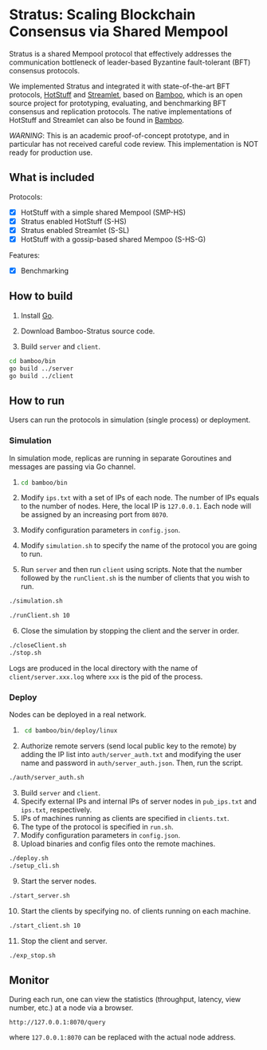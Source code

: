 # Stratus: Scaling Blockchain Consensus via Shared Mempool

Stratus is a shared Mempool protocol that effectively addresses the communication bottleneck of leader-based Byzantine fault-tolerant (BFT) consensus protocols.

We implemented Stratus and integrated it with state-of-the-art BFT protocols, [HotStuff](https://dl.acm.org/doi/10.1145/3293611.3331591) and [Streamlet](https://dl.acm.org/doi/10.1145/3419614.3423256), based on [Bamboo](https://github.com/gitferry/bamboo), which is an open source project for prototyping, evaluating, and benchmarking BFT consensus and replication protocols.
The native implementations of HotStuff and Streamlet can also be found in [Bamboo](https://github.com/gitferry/bamboo).

*WARNING*: This is an academic proof-of-concept prototype, and in particular has not received careful code review. This implementation is NOT ready for production use.

## What is included

Protocols:

- [x] HotStuff with a simple shared Mempool (SMP-HS)
- [x] Stratus enabled HotStuff (S-HS)
- [x] Stratus enabled Streamlet (S-SL)
- [x] HotStuff with a gossip-based shared Mempoo  (S-HS-G)

Features:

- [x] Benchmarking

## How to build

1. Install [Go](https://golang.org/dl/).

2. Download Bamboo-Stratus source code.

3. Build `server` and `client`.

```bash
cd bamboo/bin
go build ../server
go build ../client
```

## How to run

Users can run the protocols in simulation (single process) or deployment.

### Simulation

In simulation mode, replicas are running in separate Goroutines and messages are passing via Go channel.

1. ```bash
   cd bamboo/bin
   ```

2. Modify `ips.txt` with a set of IPs of each node. The number of IPs equals to the number of nodes. Here, the local IP is `127.0.0.1`. Each node will be assigned by an increasing port from `8070`.
3. Modify configuration parameters in `config.json`.
4. Modify `simulation.sh` to specify the name of the protocol you are going to run.
5. Run `server` and then run `client` using scripts. Note that the number followed by the `runClient.sh` is the number of clients that you wish to run.

```bash
./simulation.sh
```

```bash
./runClient.sh 10
```

6. Close the simulation by stopping the client and the server in order.

```bash
./closeClient.sh
./stop.sh
```

Logs are produced in the local directory with the name of `client/server.xxx.log` where `xxx` is the pid of the process.

### Deploy

Nodes can be deployed in a real network.

1. ```bash
    cd bamboo/bin/deploy/linux
    ```

2. Authorize remote servers (send local public key to the remote) by adding the IP list into `auth/server_auth.txt` and modifying the user name and password in `auth/server_auth.json`. Then, run the script.

```bash
./auth/server_auth.sh
```

3. Build `server` and `client`.
4. Specify external IPs and internal IPs of server nodes in `pub_ips.txt` and `ips.txt`, respectively.
5. IPs of machines running as clients are specified in `clients.txt`.
6. The type of the protocol is specified in `run.sh`.
7. Modify configuration parameters in `config.json`.
8. Upload binaries and config files onto the remote machines.

```bash
./deploy.sh
./setup_cli.sh
```

9. Start the server nodes.

```bash
./start_server.sh
```

10. Start the clients by specifying no. of clients running on each machine.

```bash
./start_client.sh 10
```

11. Stop the client and server.

```bash
./exp_stop.sh
```

## Monitor

During each run, one can view the statistics (throughput, latency, view number, etc.) at a node via a browser.

```
http://127.0.0.1:8070/query
```

where `127.0.0.1:8070` can be replaced with the actual node address.
